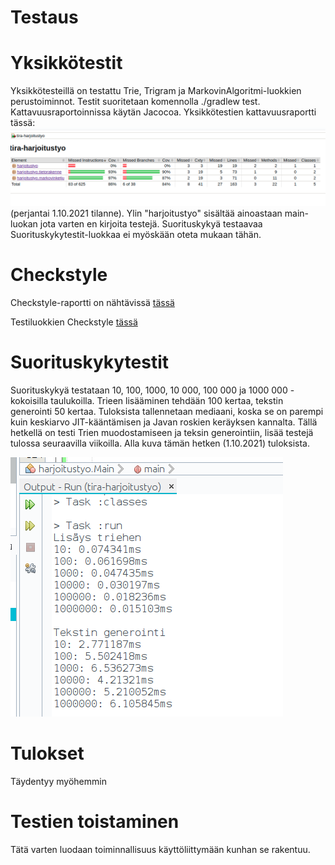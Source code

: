 # Testaus

# Yksikkötestit
Yksikkötesteillä on testattu Trie, Trigram ja MarkovinAlgoritmi-luokkien perustoiminnot.
Testit suoritetaan komennolla ./gradlew test. Kattavuusraportoinnissa käytän Jacocoa.
Yksikkötestien kattavuusraportti tässä: ![kattavuusraportti](https://github.com/IidaHamalainen/tira-harjoitustyo/blob/main/dokumentaatio/Kuvat/testikattavuus01102021.png) (perjantai 1.10.2021 tilanne). Ylin "harjoitustyo" sisältää ainoastaan main-luokan jota varten en kirjoita testejä. Suorituskykyä testaavaa Suorituskykytestit-luokkaa ei myöskään oteta mukaan tähän.

# Checkstyle
Checkstyle-raportti on nähtävissä [tässä](https://github.com/IidaHamalainen/tira-harjoitustyo/blob/main/dokumentaatio/Kuvat/checkstyle25092021.png)

Testiluokkien Checkstyle [tässä](https://github.com/IidaHamalainen/tira-harjoitustyo/blob/main/dokumentaatio/Kuvat/checkstyle_test25092021.png)

# Suorituskykytestit
Suorituskykyä testataan 10, 100, 1000, 10 000, 100 000 ja 1000 000 -kokoisilla taulukoilla. Trieen lisääminen tehdään 100 kertaa, tekstin generointi 50 kertaa. Tuloksista tallennetaan mediaani, koska se on parempi kuin keskiarvo JIT-kääntämisen ja Javan roskien keräyksen kannalta. 
Tällä hetkellä on testi Trien muodostamiseen ja teksin generointiin, lisää testejä tulossa seuraavilla viikoilla. Alla kuva tämän hetken (1.10.2021) tuloksista.

![suorituskykytestit](https://github.com/IidaHamalainen/tira-harjoitustyo/blob/main/dokumentaatio/Kuvat/suorituskykytestit01102021.png)

# Tulokset
Täydentyy myöhemmin

# Testien toistaminen
Tätä varten luodaan toiminnallisuus käyttöliittymään kunhan se rakentuu.
